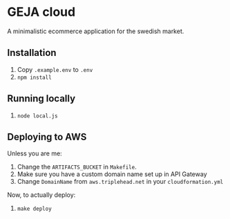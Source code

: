 # GEJA cloud

A minimalistic ecommerce application for the swedish market.

## Installation

1. Copy `.example.env` to `.env`
1. `npm install`

## Running locally

1. `node local.js`

## Deploying to AWS

Unless you are me:

1. Change the `ARTIFACTS_BUCKET` in `Makefile`.
1. Make sure you have a custom domain name set up in API Gateway
1. Change `DomainName` from `aws.triplehead.net` in your `cloudformation.yml`

Now, to actually deploy:

1. `make deploy`
